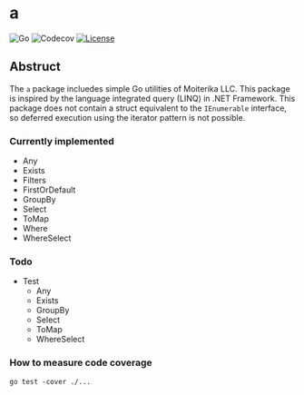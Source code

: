 # a

<!-- coverage color = red ＜ 65% ≦ yellow ＜ 85%　≦ green -->

![Go](https://img.shields.io/badge/-Go-76E1FE.svg?logo=go&style=plastic)
![Codecov](https://img.shields.io/badge/coverage-48.1%-red)
[![License](https://img.shields.io/badge/license-MIT-blue)](https://github.com/Moiterika/a/blob/main/LICENSE)

## Abstruct

The `a` package incluedes simple Go utilities of Moiterika LLC. 
This package is inspired by the language integrated query (LINQ) in .NET Framework. 
This package does not contain a struct equivalent to the `IEnumerable` interface, so deferred execution using the iterator pattern is not possible. 

### Currently implemented

- Any
- Exists
- Filters
- FirstOrDefault
- GroupBy
- Select
- ToMap
- Where
- WhereSelect

### Todo

- Test
  - Any
  - Exists
  - GroupBy
  - Select
  - ToMap
  - WhereSelect

### How to measure code coverage

`go test -cover ./...`
